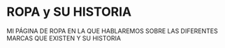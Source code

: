 # ROPA y SU HISTORIA
MI PÁGINA DE ROPA EN LA QUE HABLAREMOS SOBRE LAS DIFERENTES MARCAS QUE EXISTEN Y SU HISTORIA 
